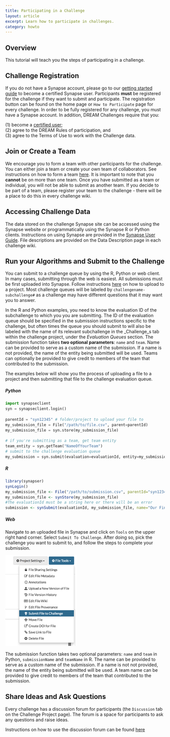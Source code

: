 ```yaml
---
title: Participating in a Challenge
layout: article
excerpt: Learn how to participate in challenges.
category: howto
---
```


<style>
#image {
    width: 100%;
}
#toobig {
    width: 45%;
}
</style>

## Overview
This tutorial will teach you the steps of participating in a challenge.

## Challenge Registration
If you do not have a Synapse account, please go to our [getting started guide](getting_started.md#becoming-a-certified-user) to become a certified Synapse user.
Participants **must** be registered for the challenge if they want to submit and participate. The registration button can be found on the home page or `How to Participate` page for every challenge. In order to be fully registered for any challenge, you must have a Synapse account. In addition, DREAM Challenges require that you:

(1) become a [certified user](getting_started.md#becoming-a-certified-user);
<br/>
(2) agree to the DREAM Rules of participation, and
<br/>
(3) agree to the Terms of Use to work with the Challenge data.


## Join or Create a Team
We encourage you to form a team with other participants for the challenge. You can either join a team or create your own team of collaborators. See instructions on how to form a team [here](teams.md). It is important to note that you **cannot** be on more than one team. Once you have submitted as a team or individual, you will not be able to submit as another team. If you decide to be part of a team, please register your team to the challenge - there will be a place to do this in every challenge wiki.

## Accessing Challenge Data
The data stored on the challenge Synapse site can be accessed using the Synapse website or programmatically using the Synapse R or Python clients. Instructions on using Synapse are provided in the [Synapse User Guide](/). File descriptions are provided on the Data Description page in each challenge wiki.

## Run your Algorithms and Submit to the Challenge

You can submit to a challenge queue by using the R, Python or web client. In many cases, submitting through the web is easiest. All submissions must be first uploaded into Synapse. Follow instructions [here](getting_started.md#project-and-data-management-on-synapse) on how to upload to a project. Most challenge queues will be labeled by `challengename-subchallenge#` as a challenge may have different questions that it may want you to answer.

In the R and Python examples, you need to know the evaluation ID of the subchallenge to which you you are submitting. The ID of the evaluation queue should be specified in the submission instructions specific to the challenge, but often times the queue you should submit to will also be labeled with the name of its relevant subchallenge in the _Challenge_s tab within the challenge project, under the _Evaluation Queues_ section.
The submission function takes **two optional parameters**: `name` and `team`.  Name can be provided to serve as a custom name of the submission. If a name is not provided, the name of the entity being submitted will be used. Teams can optionally be provided to give credit to members of the team that contributed to the submission. 

The examples below will show you the process of uploading a file to a project and then submitting that file to the challenge evaluation queue.

##### Python

```python
import synapseclient
syn = synapseclient.login()

parentId = "syn12345" # folder/project to upload your file to
my_submission_file = File("/path/to/file.csv", parent=parentId)
my_submission_file = syn.store(my_submission_file)

# if you're submitting as a team, get team entity
team_entity = syn.getTeam("NameOfYourTeam")
# submit to the challenge evaluation queue
my_submission = syn.submit(evaluation=evaluationId, entity=my_submission_file, name="Blue Team", team=team_entity)
```

##### R

```r
library(synapser)
synLogin()
my_submission_file <- File("/path/to/submission.csv", parentId="syn12345")
my_submission_file <- synStore(my_submission_file)
#The evaluationId must be a string here or there will be an error
submission <- synSubmit(evaluationId, my_submission_file, name="Our Final Answer", team="Blue Team") 
```

##### Web

Navigate to an uploaded file in Synapse and click on `Tools` on the upper right hand corner.
Select `Submit To Challenge`.  After doing so, pick the challenge you want to submit to, and follow the steps to complete your submission.

<img id="toobig" src="/assets/images/submit_file_to_challenge.png">

The submission function takes two optional parameters: `name` and `team` in Python, `submissionName` and `teamName` in R. The name can be provided to serve as a custom name of the submission. If a name is not not provided, the name of the entity being submitted will be used. A team name can be provided to give credit to members of the team that contributed to the submission.

## Share Ideas and Ask Questions

Every challenge has a discussion forum for participants (the `Discussion` tab on the Challenge Project page). The forum is a space for participants to ask any questions and raise ideas.

Instructions on how to use the discussion forum can be found [here](discussion.md)

